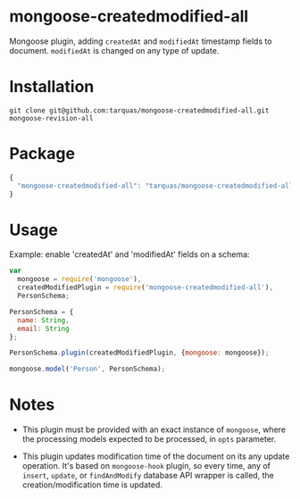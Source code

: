 # mongoose-createdmodified-all
Mongoose plugin, adding `createdAt` and `modifiedAt` timestamp fields to document. `modifiedAt` is changed on any type of update.

# Installation
```shell
git clone git@github.com:tarquas/mongoose-createdmodified-all.git mongoose-revision-all
```

# Package
```js
{
  "mongoose-createdmodified-all": "tarquas/mongoose-createdmodified-all#d33a92af1f"
}
```

# Usage

Example: enable 'createdAt' and 'modifiedAt' fields on a schema:

```js
var
  mongoose = require('mongoose'),
  createdModifiedPlugin = require('mongoose-createdmodified-all'),
  PersonSchema;

PersonSchema = {
  name: String,
  email: String
};

PersonSchema.plugin(createdModifiedPlugin, {mongoose: mongoose});

mongoose.model('Person', PersonSchema);
```

# Notes

* This plugin must be provided with an exact instance of `mongoose`, where the processing models expected to be processed, in `opts` parameter.

* This plugin updates modification time of the document on its any update operation. It's based on `mongoose-hook` plugin, so every time, any of `insert`, `update`, or `findAndModify` database API wrapper is called, the creation/modification time is updated.
